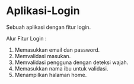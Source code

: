 # Aplikasi-Login
Sebuah aplikasi dengan fitur login.

Alur Fitur Login :

1. Memasukkan email dan password.
2. Memvalidasi masukan.
3. Memvalidasi pengguna dengan deteksi wajah.
4. Memasukkan nama ibu untuk validasi.
5. Menampilkan halaman home.
